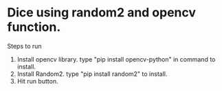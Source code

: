 # Dice using random2 and opencv function.

Steps to run
1. Install opencv library. type "pip install opencv-python" in command to install.
2. Install Random2. type "pip install random2" to install.
3. Hit run button.
